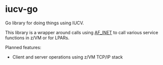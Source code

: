 # iucv-go

Go library for doing things using IUCV.

This library is a wrapper around calls using
[AF_INET](https://manpages.debian.org/stretch/s390-tools/af_iucv.7)
to call various service functions in z/VM or for LPARs.

Planned features:

 * Client and server operations using z/VM TCP/IP stack

